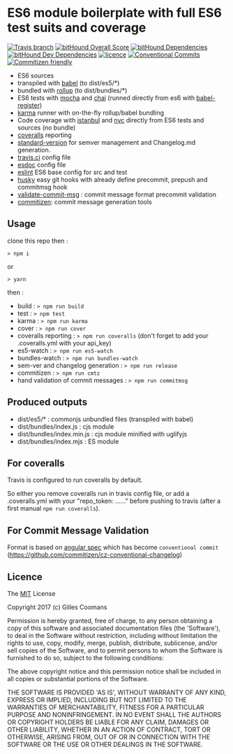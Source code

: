 # ES6 module boilerplate with full ES6 test suits and coverage

[![Travis branch](https://img.shields.io/travis/nomocas/es6-rb-mc-k-i-boilerplate/master.svg)](https://travis-ci.org/nomocas/es6-rb-mc-k-i-boilerplate)
[![bitHound Overall Score](https://www.bithound.io/github/nomocas/es6-rb-mc-k-i-boilerplate/badges/score.svg)](https://www.bithound.io/github/nomocas/es6-rb-mc-k-i-boilerplate)
[![bitHound Dependencies](https://www.bithound.io/github/nomocas/es6-rb-mc-k-i-boilerplate/badges/dependencies.svg)](https://www.bithound.io/github/nomocas/es6-rb-mc-k-i-boilerplate/master/dependencies/npm)
[![bitHound Dev Dependencies](https://www.bithound.io/github/nomocas/es6-rb-mc-k-i-boilerplate/badges/devDependencies.svg)](https://www.bithound.io/github/nomocas/es6-rb-mc-k-i-boilerplate/master/dependencies/npm)
[![licence](https://img.shields.io/npm/l/es6-rb-mc-k-i-boilerplate.svg)](https://spdx.org/licenses/MIT)
[![Conventional Commits](https://img.shields.io/badge/Conventional%20Commits-1.0.0-yellow.svg)](https://conventionalcommits.org)
[![Commitizen friendly](https://img.shields.io/badge/commitizen-friendly-brightgreen.svg)](http://commitizen.github.io/cz-cli/)

- ES6 sources
- transpiled with [babel](https://babeljs.io) (to dist/es5/*)
- bundled with [rollup](https://github.com/rollup/rollup) (to dist/bundles/*)
- ES6 tests with [mocha](https://mochajs.org) and [chai](http://chaijs.com/) (runned directly from es6 with [babel-register](https://babeljs.io/docs/usage/babel-register/))
- [karma](http://karma-runner.github.io) runner with on-the-fly rollup/babel bundling
- Code coverage with [istanbul](https://istanbul.js.org/) and [nyc](https://github.com/istanbuljs/nyc) directly from ES6 tests and sources (no bundle)
- [coveralls](https://coveralls.io) reporting
- [standard-version](https://github.com/conventional-changelog/standard-version) for semver management and Changelog.md generation.
- [travis.ci](https://travis-ci.org/) config file
- [esdoc](https://esdoc.org) config file
- [eslint](http://eslint.org) ES6 base config for src and test
- [husky](https://github.com/typicode/husky) easy git hooks with already define precommit, prepush and commitmsg hook
- [validate-commit-msg](https://github.com/kentcdodds/validate-commit-msg) : commit message format precommit validation
- [commitizen](https://github.com/commitizen/cz-cli): commit message generation tools

## Usage

clone this repo then :

```
> npm i 
```

or

```
> yarn
```

then :

- build : `> npm run build`
- test :  `> npm test`
- karma : `> npm run karma`
- cover : `> npm run cover`
- coveralls reporting : `> npm run coveralls` (don't forget to add your .coveralls.yml with your api_key)
- es5-watch : `> npm run es5-watch`
- bundles-watch : `> npm run bundles-watch`
- sem-ver and changelog generation : `> npm run release`
- commitizen : `> npm run cmtz`
- hand validation of commit messages : `> npm run commitmsg`

## Produced outputs

- dist/es5/* : commonjs unbundled files (transpiled with babel)
- dist/bundles/index.js : cjs module
- dist/bundles/index.min.js : cjs module minified with uglifyjs
- dist/bundles/index.mjs : ES module

## For coveralls 

Travis is configured to run coveralls by default.

So either you remove coveralls run in travis config file, or add a .coveralls.yml with your "repo_token: ......" before pushing to travis (after a first manual `npm run coveralls`).

## For Commit Message Validation

Format is based on [angular spec](https://github.com/angular/angular.js/blob/master/CONTRIBUTING.md#commit) which has become `conventional commit` (https://github.com/commitizen/cz-conventional-changelog)

## Licence

The [MIT](http://opensource.org/licenses/MIT) License

Copyright 2017 (c) Gilles Coomans

Permission is hereby granted, free of charge, to any person obtaining a copy of this software and associated documentation files (the 'Software'), to deal in the Software without restriction, including without limitation the rights to use, copy, modify, merge, publish, distribute, sublicense, and/or sell copies of the Software, and to permit persons to whom the Software is furnished to do so, subject to the following conditions:

The above copyright notice and this permission notice shall be included in all copies or substantial portions of the Software.

THE SOFTWARE IS PROVIDED 'AS IS', WITHOUT WARRANTY OF ANY KIND, EXPRESS OR IMPLIED, INCLUDING BUT NOT LIMITED TO THE WARRANTIES OF MERCHANTABILITY, FITNESS FOR A PARTICULAR PURPOSE AND NONINFRINGEMENT. IN NO EVENT SHALL THE AUTHORS OR COPYRIGHT HOLDERS BE LIABLE FOR ANY CLAIM, DAMAGES OR OTHER LIABILITY, WHETHER IN AN ACTION OF CONTRACT, TORT OR OTHERWISE, ARISING FROM, OUT OF OR IN CONNECTION WITH THE SOFTWARE OR THE USE OR OTHER DEALINGS IN THE SOFTWARE.
